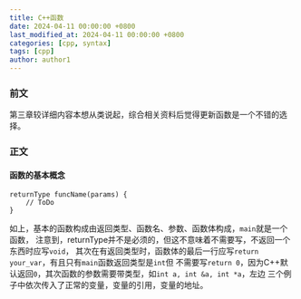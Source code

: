 ```yaml
---
title: C++函数
date: 2024-04-11 00:00:00 +0800
last_modified_at: 2024-04-11 00:00:00 +0800
categories: [cpp, syntax]
tags: [cpp]
author: author1
---
```


### 前文

第三章较详细内容本想从类说起，综合相关资料后觉得更新函数是一个不错的选择。

### 正文

#### 函数的基本概念

```
returnType funcName(params) {
    // ToDo
}
```

如上，基本的函数构成由返回类型、函数名、参数、函数体构成，`main`就是一个函数，
注意到，returnType并不是必须的，但这不意味着不需要写，不返回一个东西时应写`void`，
其次在有返回类型时，函数体的最后一行应写`return your_var`，有且只有`main`函数返回类型是`int`但
不需要写`return 0`，因为C++默认返回`0`，其次函数的参数需要带类型，如`int a, int &a, int *a`，左边
三个例子中依次传入了正常的变量，变量的引用，变量的地址。

#### 


